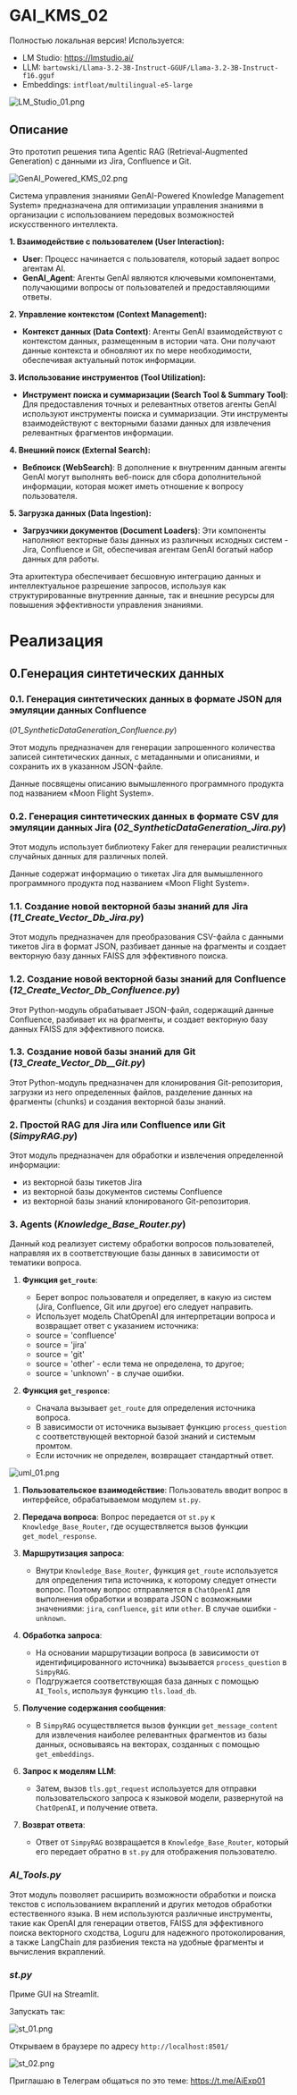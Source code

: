 # GAI_KMS_02
Полностью локальная версия!
Используется:
- LM Studio: https://lmstudio.ai/
- LLM: `bartowski/Llama-3.2-3B-Instruct-GGUF/Llama-3.2-3B-Instruct-f16.gguf`
- Embeddings: `intfloat/multilingual-e5-large`

![LM_Studio_01.png](Images/LM_Studio_01.png)

## Описание
Это прототип решения типа Agentic RAG (Retrieval-Augmented Generation) с данными из Jira, Confluence и Git.

![GenAI_Powered_KMS_02.png](Images%2FGenAI_Powered_KMS_02.png)

Система управления знаниями GenAI-Powered Knowledge Management System» предназначена для оптимизации управления 
знаниями в организации с использованием передовых возможностей искусственного интеллекта.

**1. Взаимодействие с пользователем (User Interaction):**

* **User**: Процесс начинается с пользователя, который задает вопрос агентам AI.
* **GenAI_Agent**: Агенты GenAI являются ключевыми компонентами, получающими вопросы от пользователей и 
предоставляющими ответы.

**2. Управление контекстом (Context Management):**

* **Контекст данных (Data Context)**: Агенты GenAI взаимодействуют с контекстом данных, размещенным в истории чата. 
Они получают данные контекста и обновляют их по мере необходимости, обеспечивая актуальный поток информации.

**3. Использование инструментов (Tool Utilization):**

* **Инструмент поиска и суммаризации (Search Tool & Summary Tool)**: Для предоставления точных и релевантных ответов 
агенты GenAI используют инструменты поиска и суммаризации. Эти инструменты взаимодействуют с векторными базами данных 
для извлечения релевантных фрагментов информации.

**4. Внешний поиск (External Search):**

* **Вебпоиск (WebSearch)**: В дополнение к внутренним данным агенты GenAI могут выполнять веб-поиск для сбора 
дополнительной информации, которая может иметь отношение к вопросу пользователя.

**5. Загрузка данных (Data Ingestion):**

* **Загрузчики документов (Document Loaders)**: Эти компоненты наполняют векторные базы данных из различных исходных 
систем - Jira, Confluence и Git, обеспечивая агентам GenAI богатый набор данных для работы.


Эта архитектура обеспечивает бесшовную интеграцию данных и интеллектуальное разрешение запросов, используя как 
структурированные внутренние данные, так и внешние ресурсы для повышения эффективности управления знаниями.

# Реализация

## 0.Генерация синтетических данных

### 0.1. Генерация синтетических данных в формате JSON для эмуляции данных Confluence
(_01_SyntheticDataGeneration_Confluence.py_)

Этот модуль предназначен для генерации запрошенного количества записей синтетических данных, 
с метаданными и описаниями, и сохранить их в указанном JSON-файле.

Данные посвящены описанию вымышленного программного продукта под названием «Moon Flight System».

### 0.2. Генерация синтетических данных в формате CSV для эмуляции данных Jira (_02_SyntheticDataGeneration_Jira.py_)

Этот модуль использует библиотеку Faker для генерации реалистичных случайных данных для различных полей.

Данные содержат информацию о тикетах Jira для вымышленного программного продукта под названием «Moon Flight System».

### 1.1. Создание новой векторной базы знаний для Jira (_11_Create_Vector_Db_Jira.py_)
Этот модуль предназначен для преобразования CSV-файла с данными тикетов Jira в формат JSON, 
разбивает данные на фрагменты и создает векторную базу данных FAISS для эффективного поиска. 

### 1.2. Создание новой векторной базы знаний для Confluence (_12_Create_Vector_Db_Confluence.py_)

Этот Python-модуль обрабатывает JSON-файл, содержащий данные Confluence, разбивает их на фрагменты, 
и создает векторную базу данных FAISS для эффективного поиска. 

###  1.3. Создание новой базы знаний для Git (_13_Create_Vector_Db__Git.py_)
Этот Python-модуль предназначен для клонирования Git-репозитория, загрузки из него определенных файлов, 
разделение данных на фрагменты (chunks) и создания векторной базы знаний.  

### 2. Простой RAG для Jira или Confluence или Git (_SimpyRAG.py_)
Этот модуль предназначен для обработки и извлечения определенной информации:
- из векторной базы тикетов Jira 
- из векторной базы документов системы Confluence
- из векторной базы знаний клонированого Git-репозитория.


### 3. Agents (_Knowledge_Base_Router.py_)
Данный код реализует систему обработки вопросов пользователей, направляя их в соответствующие базы данных в зависимости 
от тематики вопроса. 

1. **Функция `get_route`**:
   - Берет вопрос пользователя и определяет, в какую из систем (Jira, Confluence, Git или другое) его следует направить.
   - Использует модель ChatOpenAI для интерпретации вопроса и возвращает ответ с указанием источника:
   - source = 'confluence'
   - source = 'jira'
   - source = 'git' 
   - source = 'other' - если тема не определена, то другое;
   - source = 'unknown' - в случае ошибки.

2. **Функция `get_responce`**:
   - Сначала вызывает `get_route` для определения источника вопроса.
   - В зависимости от источника вызывает функцию `process_question` с соответствующей векторной базой знаний и системым промтом.
   - Если источник не определен, возвращает стандартный ответ.

![uml_01.png](Images/uml_01.png)
1. **Пользовательское взаимодействие**: Пользователь вводит вопрос в интерфейсе, обрабатываемом модулем `st.py`.

2. **Передача вопроса**: Вопрос передается от `st.py` к `Knowledge_Base_Router`, где осуществляется вызов функции `get_model_response`.

3. **Маршрутизация запроса**:
   - Внутри `Knowledge_Base_Router`, функция `get_route` используется для определения типа источника, к которому следует отнести вопрос. 
   Поэтому вопрос отправляется в `ChatOpenAI` для выполнения обработки и возврата JSON с возможными значениями: `jira`, `confluence`, `git` 
   или `other`. В случае ошибки - `unknown`.

4. **Обработка запроса**: 
   - На основании маршрутизации вопроса (в зависимости от идентифицированного источника) вызывается `process_question` в `SimpyRAG`.
   - Подгружается соответствующая база данных с помощью `AI_Tools`, используя функцию `tls.load_db`.

5. **Получение содержания сообщения**: 
   - В `SimpyRAG` осуществляется вызов функции `get_message_content` для извлечения наиболее релевантных фрагментов из базы данных, 
   основываясь на векторах, созданных с помощью `get_embeddings`.

6. **Запрос к моделям LLM**: 
   - Затем, вызов `tls.gpt_request` используется для отправки пользовательского запроса к языковой модели, развернутой на `ChatOpenAI`, 
   и получение ответа.

7. **Возврат ответа**: 
   - Ответ от `SimpyRAG` возвращается в `Knowledge_Base_Router`, который его передает обратно в `st.py` для отображения пользователю.


### _AI_Tools.py_
Этот модуль позволяет расширить возможности обработки и поиска текстов с использованием вкраплений 
и других методов обработки естественного языка. В нем используются различные инструменты, такие как OpenAI 
для генерации ответов, FAISS для эффективного поиска векторного сходства, Loguru для надежного протоколирования, 
а также LangChain для разбиения текста на удобные фрагменты и вычисления вкраплений.

### _st.py_

Приме GUI на Streamlit. 

Запускать так:

![st_01.png](Images/st_01.png)

Открываем в браузере по адресу `http://localhost:8501/`

![st_02.png](Images/st_02.png)

Приглашаю в Телеграм общаться по это теме: https://t.me/AiExp01